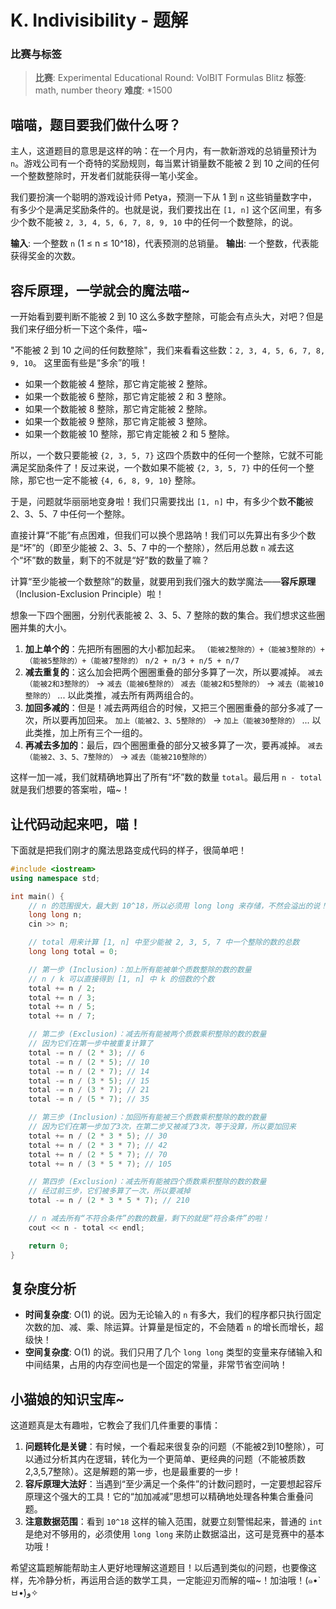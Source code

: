 # K. Indivisibility - 题解

### 比赛与标签
> **比赛**: Experimental Educational Round: VolBIT Formulas Blitz
> **标签**: math, number theory
> **难度**: *1500

## 喵喵，题目要我们做什么呀？
主人，这道题目的意思是这样的呐：在一个月内，有一款新游戏的总销量预计为 `n`。游戏公司有一个奇特的奖励规则，每当累计销量数不能被 2 到 10 之间的任何一个整数整除时，开发者们就能获得一笔小奖金。

我们要扮演一个聪明的游戏设计师 Petya，预测一下从 1 到 `n` 这些销量数字中，有多少个是满足奖励条件的。也就是说，我们要找出在 `[1, n]` 这个区间里，有多少个数不能被 `2, 3, 4, 5, 6, 7, 8, 9, 10` 中的任何一个数整除，的说。

**输入**: 一个整数 `n` (1 ≤ n ≤ 10^18)，代表预测的总销量。
**输出**: 一个整数，代表能获得奖金的次数。

## 容斥原理，一学就会的魔法喵~
一开始看到要判断不能被 2 到 10 这么多数字整除，可能会有点头大，对吧？但是我们来仔细分析一下这个条件，喵~

"不能被 2 到 10 之间的任何数整除"，我们来看看这些数：`2, 3, 4, 5, 6, 7, 8, 9, 10`。
这里面有些是“多余”的哦！
*   如果一个数能被 4 整除，那它肯定能被 2 整除。
*   如果一个数能被 6 整除，那它肯定能被 2 和 3 整除。
*   如果一个数能被 8 整除，那它肯定能被 2 整除。
*   如果一个数能被 9 整除，那它肯定能被 3 整除。
*   如果一个数能被 10 整除，那它肯定能被 2 和 5 整除。

所以，一个数只要能被 `{2, 3, 5, 7}` 这四个质数中的任何一个整除，它就不可能满足奖励条件了！反过来说，一个数如果不能被 `{2, 3, 5, 7}` 中的任何一个整除，那它也一定不能被 `{4, 6, 8, 9, 10}` 整除。

于是，问题就华丽丽地变身啦！我们只需要找出 `[1, n]` 中，有多少个数**不能**被 2、3、5、7 中任何一个整除。

直接计算“不能”有点困难，但我们可以换个思路呐！我们可以先算出有多少个数是“坏”的（即至少能被 2、3、5、7 中的一个整除），然后用总数 `n` 减去这个“坏”数的数量，剩下的不就是“好”数的数量了嘛？

计算“至少能被一个数整除”的数量，就要用到我们强大的数学魔法——**容斥原理**（Inclusion-Exclusion Principle）啦！

想象一下四个圈圈，分别代表能被 2、3、5、7 整除的数的集合。我们想求这些圈圈并集的大小。
1.  **加上单个的**：先把所有圈圈的大小都加起来。
    `（能被2整除的）+（能被3整除的）+（能被5整除的）+（能被7整除的）`
    `n/2 + n/3 + n/5 + n/7`
2.  **减去重复的**：这么加会把两个圈圈重叠的部分多算了一次，所以要减掉。
    `减去（能被2和3整除的）` -> `减去（能被6整除的）`
    `减去（能被2和5整除的）` -> `减去（能被10整除的）`
    ... 以此类推，减去所有两两组合的。
3.  **加回多减的**：但是！减去两两组合的时候，又把三个圈圈重叠的部分多减了一次，所以要再加回来。
    `加上（能被2、3、5整除的）` -> `加上（能被30整除的）`
    ... 以此类推，加上所有三个一组的。
4.  **再减去多加的**：最后，四个圈圈重叠的部分又被多算了一次，要再减掉。
    `减去（能被2、3、5、7整除的）` -> `减去（能被210整除的）`

这样一加一减，我们就精确地算出了所有“坏”数的数量 `total`。最后用 `n - total` 就是我们想要的答案啦，喵~！

## 让代码动起来吧，喵！
下面就是把我们刚才的魔法思路变成代码的样子，很简单吧！

```cpp
#include <iostream>
using namespace std;

int main() {
    // n 的范围很大，最大到 10^18，所以必须用 long long 来存储，不然会溢出的说！
    long long n;
    cin >> n;

    // total 用来计算 [1, n] 中至少能被 2, 3, 5, 7 中一个整除的数的总数
    long long total = 0;

    // 第一步 (Inclusion)：加上所有能被单个质数整除的数的数量
    // n / k 可以直接得到 [1, n] 中 k 的倍数的个数
    total += n / 2;
    total += n / 3;
    total += n / 5;
    total += n / 7;

    // 第二步 (Exclusion)：减去所有能被两个质数乘积整除的数的数量
    // 因为它们在第一步中被重复计算了
    total -= n / (2 * 3); // 6
    total -= n / (2 * 5); // 10
    total -= n / (2 * 7); // 14
    total -= n / (3 * 5); // 15
    total -= n / (3 * 7); // 21
    total -= n / (5 * 7); // 35

    // 第三步 (Inclusion)：加回所有能被三个质数乘积整除的数的数量
    // 因为它们在第一步加了3次，在第二步又被减了3次，等于没算，所以要加回来
    total += n / (2 * 3 * 5); // 30
    total += n / (2 * 3 * 7); // 42
    total += n / (2 * 5 * 7); // 70
    total += n / (3 * 5 * 7); // 105

    // 第四步 (Exclusion)：减去所有能被四个质数乘积整除的数的数量
    // 经过前三步，它们被多算了一次，所以要减掉
    total -= n / (2 * 3 * 5 * 7); // 210

    // n 减去所有“不符合条件”的数的数量，剩下的就是“符合条件”的啦！
    cout << n - total << endl;

    return 0;
}
```

## 复杂度分析
- **时间复杂度**: O(1) 的说。因为无论输入的 `n` 有多大，我们的程序都只执行固定次数的加、减、乘、除运算。计算量是恒定的，不会随着 `n` 的增长而增长，超级快！
- **空间复杂度**: O(1) 的说。我们只用了几个 `long long` 类型的变量来存储输入和中间结果，占用的内存空间也是一个固定的常量，非常节省空间呐！

## 小猫娘的知识宝库~
这道题真是太有趣啦，它教会了我们几件重要的事情：

1.  **问题转化是关键**：有时候，一个看起来很复杂的问题（不能被2到10整除），可以通过分析其内在逻辑，转化为一个更简单、更经典的问题（不能被质数2,3,5,7整除）。这是解题的第一步，也是最重要的一步！
2.  **容斥原理大法好**：当遇到“至少满足一个条件”的计数问题时，一定要想起容斥原理这个强大的工具！它的“加加减减”思想可以精确地处理各种集合重叠问题。
3.  **注意数据范围**：看到 `10^18` 这样的输入范围，就要立刻警惕起来，普通的 `int` 是绝对不够用的，必须使用 `long long` 来防止数据溢出，这可是竞赛中的基本功哦！

希望这篇题解能帮助主人更好地理解这道题目！以后遇到类似的问题，也要像这样，先冷静分析，再运用合适的数学工具，一定能迎刃而解的喵~！加油哦！(๑•̀ㅂ•́)و✧